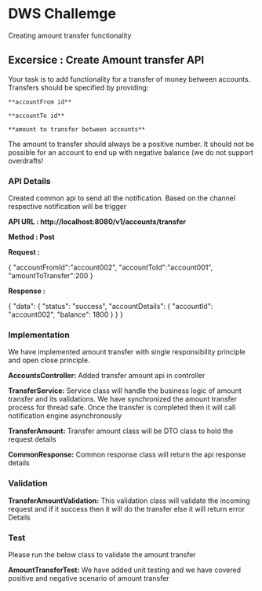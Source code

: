 # DWS Challemge

Creating amount transfer functionality

## Excersice : Create Amount transfer API

 Your task is to add functionality for a transfer of money between accounts. Transfers should be
 specified by providing:
 
	**accountFrom id**
	
	**accountTo id**
	
	**amount to transfer between accounts**
	
 The amount to transfer should always be a positive number. It should not be possible for an account to end
 up with negative balance (we do not support overdrafts!


### API Details

Created common api to send all the notification. Based on the channel respective notification will be trigger

**API URL : http://localhost:8080/v1/accounts/transfer**

**Method : Post**

**Request :** 

{
    "accountFromId":"account002",
    "accountToId":"account001",
    "amountToTransfer":200
}

**Response :**

{
    "data": {
        "status": "success",
        "accountDetails": {
            "accountId": "account002",
            "balance": 1800
        }
    }
}

### Implementation

We have implemented amount transfer with single responsibility principle and open close principle.

**AccountsController:** Added transfer amount api in controller

**TransferService:** Service class will handle the business logic of amount transfer and its validations. We have synchronized the amount transfer process for thread safe. Once the transfer is completed then it will call notification engine asynchronously

**TransferAmount:** Transfer amount class will be DTO class to hold the request details

**CommonResponse:** Common response class will return the api response details

### Validation

**TransferAmountValidation:** This validation class will validate the incoming request and if it success then it will do the transfer else it will return error Details

### Test

Please run the below class to validate the amount transfer

**AmountTransferTest:** We have added unit testing and we have covered positive and negative scenario of amount transfer




